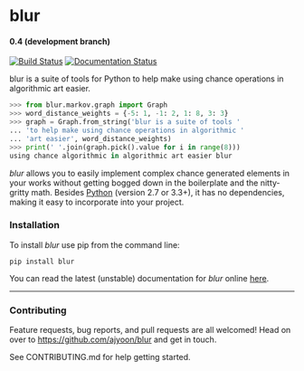 # blur
#### 0.4 (development branch)

[![Build Status](https://travis-ci.org/ajyoon/blur.svg?branch=dev)](https://travis-ci.org/ajyoon/blur)  [![Documentation Status](https://readthedocs.org/projects/blur/badge/?version=latest)](http://blur.readthedocs.io/en/latest/?badge=latest)

blur is a suite of tools for Python to help make using chance operations in
algorithmic art easier.

```python
>>> from blur.markov.graph import Graph
>>> word_distance_weights = {-5: 1, -1: 2, 1: 8, 3: 3}
>>> graph = Graph.from_string('blur is a suite of tools '
... 'to help make using chance operations in algorithmic '
... 'art easier', word_distance_weights)
>>> print(' '.join(graph.pick().value for i in range(8)))
using chance algorithmic in algorithmic art easier blur
```

*blur* allows you to easily implement complex chance generated elements
in your works without getting bogged down in the boilerplate and the
nitty-gritty math. Besides [Python](https://www.python.org/) (version 2.7 or 3.3+),
it has no dependencies, making it easy to incorporate into your project.

### Installation

To install *blur* use pip from the command line:

    pip install blur

You can read the latest (unstable) documentation for *blur* online [here](http://blur.readthedocs.io/en/latest/).

***

### Contributing
Feature requests, bug reports, and pull requests are all welcomed!
Head on over to https://github.com/ajyoon/blur and get in touch.

See CONTRIBUTING.md for help getting started.

